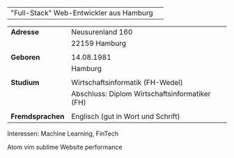 
|||
|---|---|
|"Full-Stack" Web-Entwickler aus Hamburg|<i class="icon hamburg"></i>|


|||
|---|---|
|__Adresse__|Neusurenland 160|
||22159 Hamburg|
|||
|__Geboren__|14.08.1981|
||Hamburg|
|||
|__Studium__|Wirtschaftsinformatik (FH-Wedel)|
||Abschluss: Diplom Wirtschaftsinformatiker (FH)|
|||
|__Fremdsprachen__|Englisch (gut in Wort und Schrift)|


Interessen: Machine Learning, FinTech



Atom vim sublime
Website performance



<p class="image-line">
<i class="icon atom"></i>
<i class="icon sublime"></i>
<i class="icon neovim"></i>
<i class="icon balsamiq"></i>
<i class="icon sketch"></i>
<i class="icon gimp"></i>
<i class="icon git"></i>
<i class="icon github"></i>
</p>